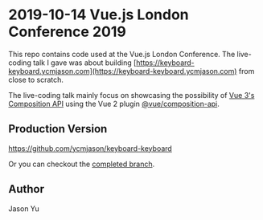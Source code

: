 # 2019-10-14 Vue.js London Conference 2019

This repo contains code used at the Vue.js London Conference. The
live-coding talk I gave was about building
[https://keyboard-keyboard.ycmjason.com](https://keyboard-keyboard.ycmjason.com) 
from close to scratch.

The live-coding talk mainly focus on showcasing the possibility of [Vue
3's Composition API](https://github.com/vuejs/rfcs/pull/78) using the
Vue 2 plugin
[@vue/composition-api](https://github.com/vuejs/composition-api).

## Production Version

https://github.com/ycmjason/keyboard-keyboard

Or you can checkout the [completed
branch](https://github.com/ycmjason-talks/2019-10-04-vuejs-london-conference-2019/tree/completed).

## Author
Jason Yu
